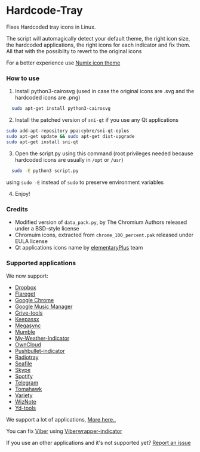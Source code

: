 # Hardcode-Tray
Fixes Hardcoded tray icons in Linux.

The script will automagically detect your default theme, the right icon size, the hardcoded applications, the right icons for each indicator and fix them. All that with the possibilty to revert to the original icons

For a better experience use [Numix icon theme](https://github.com/numixproject/numix-icon-theme)

### How to use
  1. Install python3-cairosvg (used in case the original icons are .svg and the hardcoded icons are .png)
  ```bash
    sudo apt-get install python3-cairosvg
  ```

  2. Install the patched version of ```sni-qt``` if you use any Qt applications
  ```bash
  sudo add-apt-repository ppa:cybre/sni-qt-eplus
  sudo apt-get update && sudo apt-get dist-upgrade
  sudo apt-get install sni-qt

  ```
  3. Open the script.py using this command (root privileges needed because hardcoded icons are usually in `/opt` or `/usr`)
  ```bash
    sudo -E python3 script.py
  ```
  using ``` sudo -E ``` instead of ``` sudo ``` to preserve environment variables  
  
  4. Enjoy!

### Credits
- Modified version of `data_pack.py`, by The Chromium Authors released under a BSD-style license
- Chromuim icons, extracted from `chrome_100_percent.pak` released under EULA license 
- Qt applications icons name by [elementaryPlus](https://github.com/mank319/elementaryPlus) team

### Supported applications
We now support:
* [Dropbox](https://www.dropbox.com/)
* [Flareget](http://flareget.com/)
* [Google Chrome](http://www.google.com/chrome/)
* [Google Music Manager](https://play.google.com/intl/ALL_fr/about/music/)
* [Grive-tools](https://launchpad.net/~thefanclub/+archive/ubuntu/grive-tools)
* [Keepassx](https://www.keepassx.org/)
* [Megasync](https://mega.co.nz/)
* [Mumble](https://launchpad.net/~mumble)
* [My-Weather-Indicator](https://launchpad.net/my-weather-indicator)
* [OwnCloud](https://owncloud.org/)
* [Pushbullet-indicator](https://launchpad.net/~atareao)
* [Radiotray](http://radiotray.sourceforge.net/)
* [Seafile](https://www.seafile.com/)
* [Skype](http://www.skype.com/)
* [Spotify](https://www.spotify.com)
* [Telegram](https://desktop.telegram.org/)
* [Tomahawk](https://www.tomahawk-player.org/)
* [Variety](http://peterlevi.com/variety/)
* [WizNote](http://www.wiznote.com/)
* [Yd-tools](https://github.com/slytomcat/yandex-disk-indicator)

We support a lot of applications, [More here..](https://github.com/bil-elmoussaoui/Hardcode-Tray/blob/master/db.csv)

You can fix [Viber](https://www.viber.com/) using [Viberwrapper-indicator](https://github.com/karas84/viberwrapper-indicator)

If you use an other applications and it's not supported yet? [Report an issue](https://github.com/bil-elmoussaoui/Hardcode-Tray/issues)
